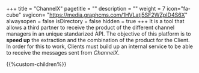 +++
title = "ChannelX"
pagetitle = ""
description = ""
weight = 7
icon="fa-cube"
svgicon= "https://media.graphcms.com/1HVLatj5SF2WZpID4S6X"
alwaysopen = false
isDirectory = false
hidden = true
+++
It is a tool that allows a third partner to receive the product of the different channel managers in an unique standarized API. The objective of this platform is to **speed up** the extraction and the combination of the product for the Client. In order for this to work, Clients must build up an internal service to be able to receive the messages sent from *ChannelX*.

{{%custom-children%}}

